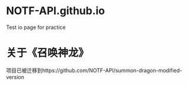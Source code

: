# NOTF-API.github.io
Test io page for practice
# 关于《召唤神龙》
项目已被迁移到https://github.com/NOTF-API/summon-dragon-modified-version
